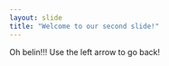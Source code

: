 ```yaml
---
layout: slide
title: "Welcome to our second slide!"
---
```

Oh belin!!!
Use the left arrow to go back!
